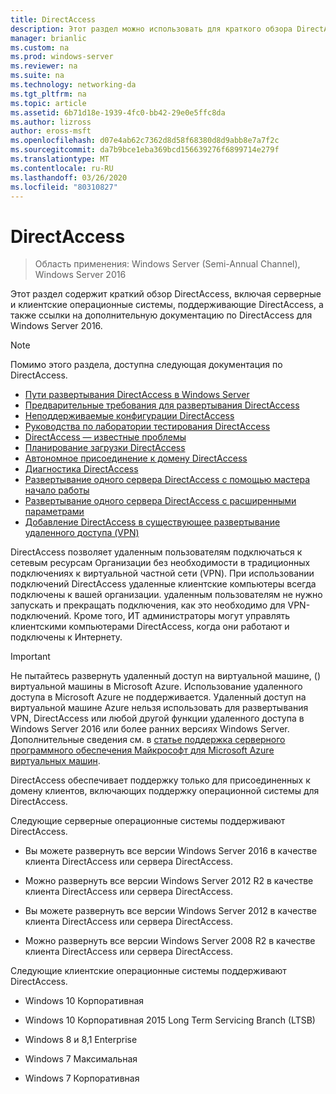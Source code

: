 ```yaml
---
title: DirectAccess
description: Этот раздел можно использовать для краткого обзора DirectAccess в Windows Server 2016.
manager: brianlic
ms.custom: na
ms.prod: windows-server
ms.reviewer: na
ms.suite: na
ms.technology: networking-da
ms.tgt_pltfrm: na
ms.topic: article
ms.assetid: 6b71d18e-1939-4fc0-bb42-29e0e5ffc8da
ms.author: lizross
author: eross-msft
ms.openlocfilehash: d07e4ab62c7362d8d58f68380d8d9abb8e7a7f2c
ms.sourcegitcommit: da7b9bce1eba369bcd156639276f6899714e279f
ms.translationtype: MT
ms.contentlocale: ru-RU
ms.lasthandoff: 03/26/2020
ms.locfileid: "80310827"
---
```

# <a name="directaccess"></a>DirectAccess

>Область применения: Windows Server (Semi-Annual Channel), Windows Server 2016

Этот раздел содержит краткий обзор DirectAccess, включая серверные и клиентские операционные системы, поддерживающие DirectAccess, а также ссылки на дополнительную документацию по DirectAccess для Windows Server 2016.  
  
> [!NOTE]  
> Помимо этого раздела, доступна следующая документация по DirectAccess.  
>   
> -   [Пути развертывания DirectAccess в Windows Server](DirectAccess-Deployment-Paths-in-Windows-Server.md)  
> -   [Предварительные требования для развертывания DirectAccess](Prerequisites-for-Deploying-DirectAccess.md)  
> -   [Неподдерживаемые конфигурации DirectAccess](DirectAccess-Unsupported-Configurations.md)  
> -   [Руководства по лаборатории тестирования DirectAccess](DirectAccess-Test-Lab-Guides.md)  
> -   [DirectAccess — известные проблемы](DirectAccess-Known-Issues.md)  
> -   [Планирование загрузки DirectAccess](DirectAccess-Capacity-Planning.md) 
> -   [Автономное присоединение к домену DirectAccess](DirectAccess-Offline-Domain-Join.md)  
> -   [Диагностика DirectAccess](Troubleshooting-DirectAccess.md)  
> -   [Развертывание одного сервера DirectAccess с помощью мастера начало работы](single-server-wizard/Deploy-a-Single-DirectAccess-Server-Using-the-Getting-Started-Wizard.md)  
> -   [Развертывание одного сервера DirectAccess с расширенными параметрами](single-server-advanced/Deploy-a-Single-DirectAccess-Server-with-Advanced-Settings.md)  
> -   [Добавление DirectAccess в существующее развертывание удаленного доступа (VPN)](add-to-existing-vpn/Add-DirectAccess-to-an-Existing-Remote-Access-VPN-Deployment.md)  
  
DirectAccess позволяет удаленным пользователям подключаться к сетевым ресурсам Организации без необходимости в традиционных подключениях к виртуальной частной сети (VPN). При использовании подключений DirectAccess удаленные клиентские компьютеры всегда подключены к вашей организации. удаленным пользователям не нужно запускать и прекращать подключения, как это необходимо для VPN-подключений. Кроме того, ИТ администраторы могут управлять клиентскими компьютерами DirectAccess, когда они работают и подключены к Интернету.

>[!IMPORTANT]
>Не пытайтесь развернуть удаленный доступ на виртуальной машине, \(\) виртуальной машины в Microsoft Azure. Использование удаленного доступа в Microsoft Azure не поддерживается. Удаленный доступ на виртуальной машине Azure нельзя использовать для развертывания VPN, DirectAccess или любой другой функции удаленного доступа в Windows Server 2016 или более ранних версиях Windows Server. Дополнительные сведения см. в [статье поддержка серверного программного обеспечения Майкрософт для Microsoft Azure виртуальных машин](https://support.microsoft.com/help/2721672/microsoft-server-software-support-for-microsoft-azure-virtual-machines).
  
DirectAccess обеспечивает поддержку только для присоединенных к домену клиентов, включающих поддержку операционной системы для DirectAccess.  
  
Следующие серверные операционные системы поддерживают DirectAccess.  
  
-   Вы можете развернуть все версии Windows Server 2016 в качестве клиента DirectAccess или сервера DirectAccess.  
  
-   Можно развернуть все версии Windows Server 2012 R2 в качестве клиента DirectAccess или сервера DirectAccess.  
  
-   Вы можете развернуть все версии Windows Server 2012 в качестве клиента DirectAccess или сервера DirectAccess.  
  
-   Можно развернуть все версии Windows Server 2008 R2 в качестве клиента DirectAccess или сервера DirectAccess.  
  
Следующие клиентские операционные системы поддерживают DirectAccess.  
  
-   Windows 10 Корпоративная  
  
-   Windows 10 Корпоративная 2015 Long Term Servicing Branch (LTSB)  
  
-   Windows 8 и 8,1 Enterprise  
  
-   Windows 7 Максимальная  
  
-   Windows 7 Корпоративная
